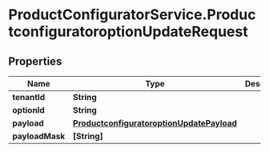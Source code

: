 # ProductConfiguratorService.ProductconfiguratoroptionUpdateRequest

## Properties

Name | Type | Description | Notes
------------ | ------------- | ------------- | -------------
**tenantId** | **String** |  | [optional] 
**optionId** | **String** |  | [optional] 
**payload** | [**ProductconfiguratoroptionUpdatePayload**](ProductconfiguratoroptionUpdatePayload.md) |  | [optional] 
**payloadMask** | **[String]** |  | [optional] 


